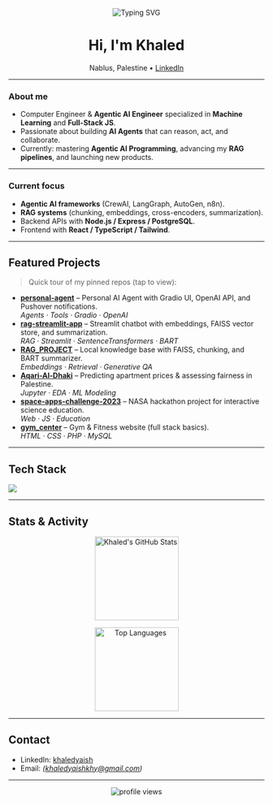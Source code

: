 <!-- Profile README for Khaled Yaish | Last update: 2025-09-28 -->

<p align="center">
  <img src="https://readme-typing-svg.herokuapp.com?size=22&duration=2500&center=true&vCenter=true&lines=Khaled+Yaish;Agentic+AI+Engineer+%7C+ML+%26+Web;Builder+of+useful+things" alt="Typing SVG">
</p>

<h1 align="center">Hi, I'm Khaled</h1>

<p align="center">
  Nablus, Palestine • <a href="https://www.linkedin.com/in/khaledyaish">LinkedIn</a>
</p>

---

### About me
- Computer Engineer & **Agentic AI Engineer** specialized in **Machine Learning** and **Full-Stack JS**.  
- Passionate about building **AI Agents** that can reason, act, and collaborate.  
- Currently: mastering **Agentic AI Programming**, advancing my **RAG pipelines**, and launching new products.  

---

### Current focus
- **Agentic AI frameworks** (CrewAI, LangGraph, AutoGen, n8n).  
- **RAG systems** (chunking, embeddings, cross-encoders, summarization).  
- Backend APIs with **Node.js / Express / PostgreSQL**.  
- Frontend with **React / TypeScript / Tailwind**.  

---

## Featured Projects
> Quick tour of my pinned repos (tap to view):

- **[personal-agent](https://github.com/KhaledYaish0/personal-agent)** – Personal AI Agent with Gradio UI, OpenAI API, and Pushover notifications.  
  _Agents · Tools · Gradio · OpenAI_
- **[rag-streamlit-app](https://github.com/KhaledYaish0/rag-streamlit-app)** – Streamlit chatbot with embeddings, FAISS vector store, and summarization.  
  _RAG · Streamlit · SentenceTransformers · BART_
- **[RAG_PROJECT](https://github.com/KhaledYaish0/RAG_PROJECT)** – Local knowledge base with FAISS, chunking, and BART summarizer.  
  _Embeddings · Retrieval · Generative QA_
- **[Aqari-Al-Dhaki](https://github.com/KhaledYaish0/Aqari-Al-Dhaki)** – Predicting apartment prices & assessing fairness in Palestine.  
  _Jupyter · EDA · ML Modeling_
- **[space-apps-challenge-2023](https://github.com/KhaledYaish0/space-apps-challenge-2023)** – NASA hackathon project for interactive science education.  
  _Web · JS · Education_
- **[gym_center](https://github.com/KhaledYaish0/gym_center)** – Gym & Fitness website (full stack basics).  
  _HTML · CSS · PHP · MySQL_

---

## Tech Stack
<p>
  <img src="https://skillicons.dev/icons?i=ts,js,react,nodejs,express,postgres,git,github,py,tensorflow,sklearn,html,css,tailwind,bootstrap,linux,vscode" />
</p>

---

## Stats & Activity
<p align="center">
  <img
    src="https://github-readme-stats.vercel.app/api?username=KhaledYaish0&show_icons=true&include_all_commits=true&count_private=true&theme=tokyonight&hide_border=true&border_radius=12"
    height="165" alt="Khaled's GitHub Stats" />
</p>

<p align="center">
  <img
    src="https://github-readme-stats.vercel.app/api/top-langs/?username=KhaledYaish0&layout=compact&langs_count=8&theme=tokyonight&hide_border=true&border_radius=12"
    height="165" alt="Top Languages" />
</p>

---

## Contact
- LinkedIn: <a href="https://www.linkedin.com/in/khaledyaish">khaledyaish</a>  
- Email: _(khaledyaishkhy@gmail.com)_

---

<!-- Badges -->
<p align="center">
  <img src="https://komarev.com/ghpvc/?username=KhaledYaish0&style=flat-square" alt="profile views" />
</p>
